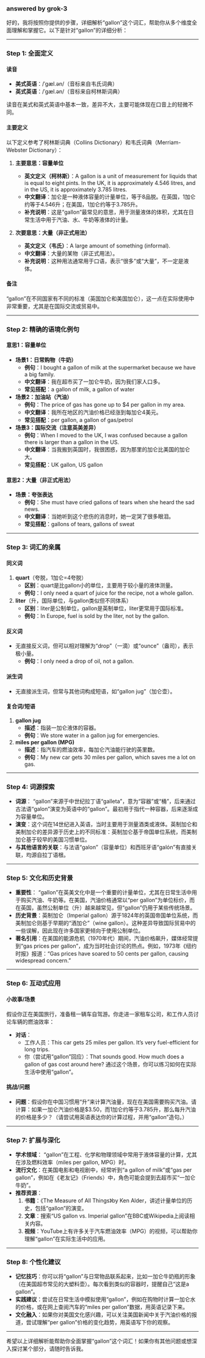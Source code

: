### answered by grok-3
好的，我将按照你提供的步骤，详细解析“gallon”这个词汇，帮助你从多个维度全面理解和掌握它。以下是针对“gallon”的详细分析：

---

### Step 1: 全面定义

#### 读音
- **美式英语**：/ˈɡæl.ən/（音标来自韦氏词典）
- **英式英语**：/ˈɡæl.ən/（音标来自柯林斯词典）
  
读音在美式和英式英语中基本一致，差异不大，主要可能体现在口音上的轻微不同。

#### 主要定义
以下定义参考了柯林斯词典（Collins Dictionary）和韦氏词典（Merriam-Webster Dictionary）：

1. **主要意思：容量单位**
   - **英文定义（柯林斯）**：A gallon is a unit of measurement for liquids that is equal to eight pints. In the UK, it is approximately 4.546 litres, and in the US, it is approximately 3.785 litres.
   - **中文翻译**：加仑是一种液体容量的计量单位，等于8品脱。在英国，1加仑约等于4.546升；在美国，1加仑约等于3.785升。
   - **补充说明**：这是“gallon”最常见的意思，用于测量液体的体积，尤其在日常生活中用于汽油、水、牛奶等液体的计量。

2. **次要意思：大量（非正式用法）**
   - **英文定义（韦氏）**：A large amount of something (informal).
   - **中文翻译**：大量的某物（非正式用法）。
   - **补充说明**：这种用法通常用于口语，表示“很多”或“大量”，不一定是液体。

#### 备注
“gallon”在不同国家有不同的标准（英国加仑和美国加仑），这一点在实际使用中非常重要，尤其是在国际交流或贸易中。

---

### Step 2: 精确的语境化例句

#### 意思1：容量单位
- **场景1：日常购物（牛奶）**
  - **例句**：I bought a gallon of milk at the supermarket because we have a big family.
  - **中文翻译**：我在超市买了一加仑牛奶，因为我们家人口多。
  - **常见搭配**：a gallon of milk, a gallon of water
- **场景2：加油站（汽油）**
  - **例句**：The price of gas has gone up to $4 per gallon in my area.
  - **中文翻译**：我所在地区的汽油价格已经涨到每加仑4美元。
  - **常见搭配**：per gallon, a gallon of gas/petrol
- **场景3：国际交流（注意英美差异）**
  - **例句**：When I moved to the UK, I was confused because a gallon there is larger than a gallon in the US.
  - **中文翻译**：当我搬到英国时，我很困惑，因为那里的加仑比美国的加仑大。
  - **常见搭配**：UK gallon, US gallon

#### 意思2：大量（非正式用法）
- **场景：夸张表达**
  - **例句**：She must have cried gallons of tears when she heard the sad news.
  - **中文翻译**：当她听到这个悲伤的消息时，她一定哭了很多眼泪。
  - **常见搭配**：gallons of tears, gallons of sweat

---

### Step 3: 词汇的亲属

#### 同义词
1. **quart**（夸脱，1加仑=4夸脱）
   - **区别**：quart是比gallon小的单位，主要用于较小量的液体测量。
   - **例句**：I only need a quart of juice for the recipe, not a whole gallon.
2. **liter**（升，国际单位，与gallon类似但不同体系）
   - **区别**：liter是公制单位，gallon是英制单位，liter更常用于国际标准。
   - **例句**：In Europe, fuel is sold by the liter, not by the gallon.

#### 反义词
- 无直接反义词，但可以相对理解为“drop”（一滴）或“ounce”（盎司），表示极小量。
  - **例句**：I only need a drop of oil, not a gallon.

#### 派生词
- 无直接派生词，但常与其他词构成短语，如“gallon jug”（加仑壶）。

#### 复合词/短语
1. **gallon jug**
   - **描述**：指装一加仑液体的容器。
   - **例句**：We store water in a gallon jug for emergencies.
2. **miles per gallon (MPG)**
   - **描述**：指汽车的燃油效率，每加仑汽油能行驶的英里数。
   - **例句**：My new car gets 30 miles per gallon, which saves me a lot on gas.

---

### Step 4: 词源探索

- **词源**： “gallon”来源于中世纪拉丁语“galleta”，意为“容器”或“桶”，后来通过古法语“galon”演变为英语中的“gallon”。最初用于指代一种容器，后来逐渐成为容量单位。
- **演变**：这个词在14世纪进入英语，当时主要用于测量酒类或液体。英制加仑和美制加仑的差异源于历史上的不同标准：英制加仑基于帝国单位系统，而美制加仑基于较早的美国习惯单位。
- **与其他语言的关联**：与法语“galon”（容量单位）和西班牙语“galón”有直接关联，均源自拉丁语根。

---

### Step 5: 文化和历史背景

- **重要性**： “gallon”在英美文化中是一个重要的计量单位，尤其在日常生活中用于购买汽油、牛奶等。在美国，汽油价格通常以“per gallon”为单位标价，而在英国，虽然公制单位（升）越来越常见，但“gallon”仍用于某些传统场景。
- **历史背景**：英制加仑（Imperial gallon）源于1824年的英国帝国单位系统，而美制加仑则基于早期的“酒加仑”（wine gallon）。这种差异导致国际贸易中的一些误解，因此现在许多国家更倾向于使用公制单位。
- **著名引用**：在美国的能源危机（1970年代）期间，汽油价格飙升，媒体经常提到“gas prices per gallon”，成为当时社会讨论的热点。例如，1973年《纽约时报》报道：“Gas prices have soared to 50 cents per gallon, causing widespread concern.”

---

### Step 6: 互动式应用

#### 小故事/场景
假设你正在美国旅行，准备租一辆车自驾游。你走进一家租车公司，和工作人员讨论车辆的燃油效率：
- **对话**：
  - 工作人员：This car gets 25 miles per gallon. It’s very fuel-efficient for long trips.
  - 你（尝试用“gallon”回应）：That sounds good. How much does a gallon of gas cost around here?
通过这个场景，你可以练习如何在实际生活中使用“gallon”。

#### 挑战/问题
- **问题**：假设你在中国习惯用“升”来计算汽油量，现在在美国需要购买汽油。请计算：如果一加仑汽油价格是$3.50，而1加仑约等于3.785升，那么每升汽油的价格是多少？（请尝试用英语表达你的计算过程，并用“gallon”造句。）

---

### Step 7: 扩展与深化

- **学术领域**： “gallon”在工程、化学和物理领域中常用于液体容量的计算，尤其在涉及燃料效率（miles per gallon, MPG）时。
- **流行文化**：在美国电影和电视剧中，经常听到“a gallon of milk”或“gas per gallon”，例如在《老友记》（Friends）中，角色可能会提到去超市买“一加仑牛奶”。
- **推荐资源**：
  1. **书籍**：《The Measure of All Things》by Ken Alder，讲述计量单位的历史，包括“gallon”的演变。
  2. **文章**：搜索“US gallon vs. Imperial gallon”在BBC或Wikipedia上阅读相关内容。
  3. **视频**：YouTube上有许多关于汽车燃油效率（MPG）的视频，可以帮助你理解“gallon”在实际生活中的应用。

---

### Step 8: 个性化建议

- **记忆技巧**：你可以将“gallon”与日常物品联系起来，比如一加仑牛奶瓶的形象（在美国超市常见的大塑料壶）。每次看到类似的容器时，提醒自己“这是a gallon”。
- **实践建议**：尝试在日常生活中模拟使用“gallon”，例如在购物时计算一加仑水的价格，或在网上查阅汽车的“miles per gallon”数据，用英语记录下来。
- **文化融入**：如果你对美国文化感兴趣，可以关注美国新闻中关于汽油价格的报道，尝试理解“per gallon”价格的变化趋势，用英语写下你的观察。

---

希望以上详细解析能帮助你全面掌握“gallon”这个词汇！如果你有其他问题或想深入探讨某个部分，请随时告诉我。